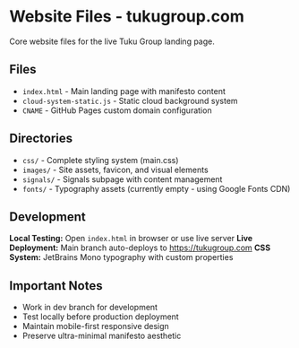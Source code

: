 # Website Files - tukugroup.com

Core website files for the live Tuku Group landing page.

## Files

- `index.html` - Main landing page with manifesto content
- `cloud-system-static.js` - Static cloud background system  
- `CNAME` - GitHub Pages custom domain configuration

## Directories

- `css/` - Complete styling system (main.css)
- `images/` - Site assets, favicon, and visual elements
- `signals/` - Signals subpage with content management
- `fonts/` - Typography assets (currently empty - using Google Fonts CDN)

## Development

**Local Testing:** Open `index.html` in browser or use live server
**Live Deployment:** Main branch auto-deploys to https://tukugroup.com
**CSS System:** JetBrains Mono typography with custom properties

## Important Notes

- Work in dev branch for development
- Test locally before production deployment  
- Maintain mobile-first responsive design
- Preserve ultra-minimal manifesto aesthetic